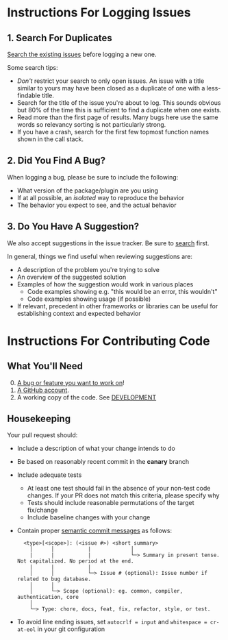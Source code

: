 # Instructions For Logging Issues

## 1. Search For Duplicates

[Search the existing issues](https://github.com/wpengine/faustjs/search?type=Issues) before logging a new one.

Some search tips:
* *Don't* restrict your search to only open issues. An issue with a title similar to yours may have been closed as a duplicate of one with a less-findable title.
* Search for the title of the issue you're about to log. This sounds obvious but 80% of the time this is sufficient to find a duplicate when one exists.
* Read more than the first page of results. Many bugs here use the same words so relevancy sorting is not particularly strong.
* If you have a crash, search for the first few topmost function names shown in the call stack.

## 2. Did You Find A Bug?

When logging a bug, please be sure to include the following:

* What version of the package/plugin are you using
* If at all possible, an *isolated* way to reproduce the behavior
* The behavior you expect to see, and the actual behavior

## 3. Do You Have A Suggestion?

We also accept suggestions in the issue tracker. Be sure to [search](https://github.com/wpengine/faustjs/search?type=Issues) first.


In general, things we find useful when reviewing suggestions are:
* A description of the problem you're trying to solve
* An overview of the suggested solution
* Examples of how the suggestion would work in various places
  * Code examples showing e.g. "this would be an error, this wouldn't"
  * Code examples showing usage (if possible)
* If relevant, precedent in other frameworks or libraries can be useful for establishing context and expected behavior

# Instructions For Contributing Code

## What You'll Need

0. [A bug or feature you want to work on](https://github.com/wpengine/faustjs/labels/help%20wanted)!
1. [A GitHub account](https://github.com/join).
2. A working copy of the code. See [DEVELOPMENT](/docs/DEVELOPMENT.md)

## Housekeeping

Your pull request should:

* Include a description of what your change intends to do
* Be based on reasonably recent commit in the **canary** branch
* Include adequate tests
    * At least one test should fail in the absence of your non-test code changes. If your PR does not match this criteria, please specify why
    * Tests should include reasonable permutations of the target fix/change
    * Include baseline changes with your change
* Contain proper [semantic commit messages](https://gist.github.com/joshbuchea/6f47e86d2510bce28f8e7f42ae84c716#gistcomment-3711094) as follows:

  ```
    <type>[<scope>]: (<issue #>) <short summary>
      │      │           |             │
      |      |           |             └─> Summary in present tense. Not capitalized. No period at the end.
      |      |           |
      │      │           └─> Issue # (optional): Issue number if related to bug database.
      │      │
      │      └─> Scope (optional): eg. common, compiler, authentication, core
      │
      └─> Type: chore, docs, feat, fix, refactor, style, or test.
  ```

* To avoid line ending issues, set `autocrlf = input` and `whitespace = cr-at-eol` in your git configuration

